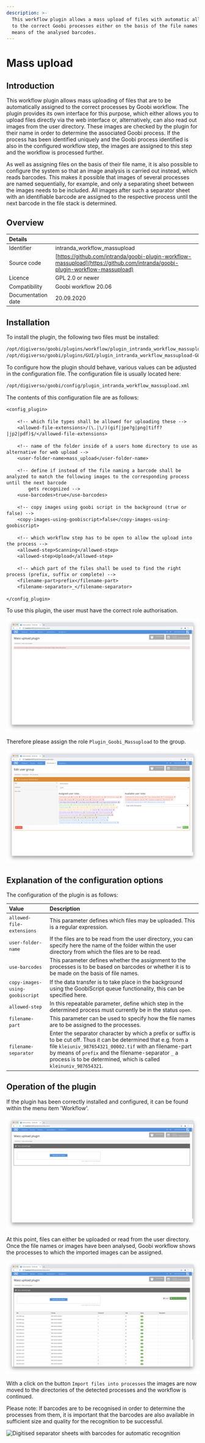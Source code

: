 ```yaml
---
description: >-
  This workflow plugin allows a mass upload of files with automatic allocation
  to the correct Goobi processes either on the basis of the file names or by
  means of the analysed barcodes.
---
```


# Mass upload

## Introduction

This workflow plugin allows mass uploading of files that are to be automatically assigned to the correct processes by Goobi workflow. The plugin provides its own interface for this purpose, which either allows you to upload files directly via the web interface or, alternatively, can also read out images from the user directory. These images are checked by the plugin for their name in order to determine the associated Goobi process. If the process has been identified uniquely and the Goobi process identified is also in the configured workflow step, the images are assigned to this step and the workflow is processed further.

As well as assigning files on the basis of their file name, it is also possible to configure the system so that an image analysis is carried out instead, which reads barcodes. This makes it possible that images of several processes are named sequentially, for example, and only a separating sheet between the images needs to be included. All images after such a separator sheet with an identifiable barcode are assigned to the respective process until the next barcode in the file stack is determined.

## Overview

| Details |  |
| :--- | :--- |
| Identifier | intranda\_workflow\_massupload |
| Source code | [https://github.com/intranda/goobi-plugin-workflow-massupload](https://github.com/intranda/goobi-plugin-workflow-massupload) |
| Licence | GPL 2.0 or newer |
| Compatibility | Goobi workflow 20.06 |
| Documentation date | 20.09.2020 |

## Installation

To install the plugin, the following two files must be installed:

```bash
/opt/digiverso/goobi/plugins/workflow/plugin_intranda_workflow_massupload.jar
/opt/digiverso/goobi/plugins/GUI/plugin_intranda_workflow_massupload-GUI.jar
```

To configure how the plugin should behave, various values can be adjusted in the configuration file. The configuration file is usually located here:

```bash
/opt/digiverso/goobi/config/plugin_intranda_workflow_massupload.xml
```

The contents of this configuration file are as follows:

```markup
<config_plugin>

    <!-- which file types shall be allowed for uploading these -->
    <allowed-file-extensions>/(\.|\/)(gif|jpe?g|png|tiff?|jp2|pdf)$/</allowed-file-extensions>

    <!-- name of the folder inside of a users home directory to use as alternative for web upload -->
    <user-folder-name>mass_upload</user-folder-name>

    <!-- define if instead of the file naming a barcode shall be analyzed to match the following images to the corresponding process until the next barcode
        gets recognized -->
    <use-barcodes>true</use-barcodes>

    <!-- copy images using goobi script in the background (true or false) -->
    <copy-images-using-goobiscript>false</copy-images-using-goobiscript>

    <!-- which workflow step has to be open to allow the upload into the process -->
    <allowed-step>Scanning</allowed-step>
    <allowed-step>Upload</allowed-step>

    <!-- which part of the files shall be used to find the right process (prefix, suffix or complete) -->
    <filename-part>prefix</filename-part>
    <filename-separator>_</filename-separator>

</config_plugin>
```

To use this plugin, the user must have the correct role authorisation.

![Without correct authorization the plugin cannot be used](../.gitbook/assets/intranda_workflow_massupload1_en.png)

Therefore please assign the role `Plugin_Goobi_Massupload` to the group.

![Correctly assigned role for users](../.gitbook/assets/intranda_workflow_massupload2_en.png)

## Explanation of the configuration options

The configuration of the plugin is as follows:

| Value | Description |
| :--- | :--- |
| `allowed-file-extensions` | This parameter defines which files may be uploaded. This is a regular expression. |
| `user-folder-name` | If the files are to be read from the user directory, you can specify here the name of the folder within the user directory from which the files are to be read. |
| `use-barcodes` | This parameter defines whether the assignment to the processes is to be based on barcodes or whether it is to be made on the basis of file names. |
| `copy-images-using-goobiscript` | If the data transfer is to take place in the background using the GoobiScript queue functionality, this can be specified here. |
| `allowed-step` | In this repeatable parameter, define which step in the determined process must currently be in the status `open`. |
| `filename-part` | This parameter can be used to specify how the file names are to be assigned to the processes. |
| `filename-separator` | Enter the separator character by which a prefix or suffix is to be cut off. Thus it can be determined that e.g. from a file `kleiuniv_987654321_00002.tif` with an filename-part by means of `prefix` and the filename-separator `_` a process is to be determined, which is called `kleinuniv_987654321`. |

## Operation of the plugin

If the plugin has been correctly installed and configured, it can be found within the menu item 'Workflow'.

![Opened plugin for upload](../.gitbook/assets/intranda_workflow_massupload3_en.png)

At this point, files can either be uploaded or read from the user directory. Once the file names or images have been analysed, Goobi workflow shows the processes to which the imported images can be assigned.

![Analysed files with display of the associated processes](../.gitbook/assets/intranda_workflow_massupload4_en.png)

With a click on the button `Import files into processes` the images are now moved to the directories of the detected processes and the workflow is continued.

Please note: If barcodes are to be recognised in order to determine the processes from them, it is important that the barcodes are also available in sufficient size and quality for the recognition to be successful.

![Digitised separator sheets with barcodes for automatic recognition](../.gitbook/assets/intranda_workflow_massupload5.png)


